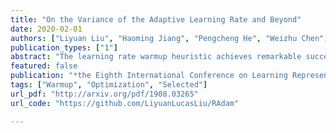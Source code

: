 ```yaml
---
title: "On the Variance of the Adaptive Learning Rate and Beyond"
date: 2020-02-01
authors: ["Liyuan Liu", "Haoming Jiang", "Pengcheng He", "Weizhu Chen", "Xiaodong Liu", "Jianfeng Gao", "Jiawei Han"]
publication_types: ["1"]
abstract: "The learning rate warmup heuristic achieves remarkable success in stabilizing training, accelerating convergence and improving generalization for adaptive stochastic optimization algorithms like RMSprop and Adam. Here, we study its mechanism in details. Pursuing the theory behind warmup, we identify a problem of the adaptive learning rate (i.e., it has problematically large variance in the early stage), suggest warmup works as a variance reduction technique, and provide both empirical and theoretical evidence to verify our hypothesis. We further propose RAdam, a new variant of Adam, by introducing a term to rectify the variance of the adaptive learning rate. Extensive experimental results on image classification, language modeling, and neural machine translation verify our intuition and demonstrate the effectiveness and robustness of our proposed method. All implementations are available at: https://github.com/LiyuanLucasLiu/RAdam."
featured: false
publication: "*the Eighth International Conference on Learning Representations (ICLR 2020)*"
tags: ["Warmup", "Optimization", "Selected"]
url_pdf: "http://arxiv.org/pdf/1908.03265"
url_code: "https://github.com/LiyuanLucasLiu/RAdam"

---
```


